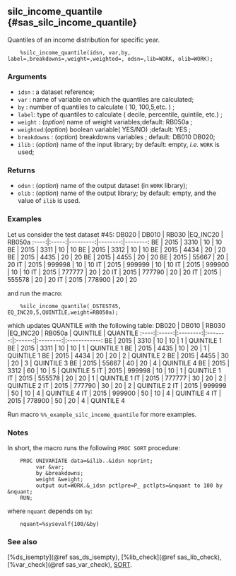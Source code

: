 ## silc_income_quantile {#sas_silc_income_quantile}
Quantiles of an income distribution for specific year.

~~~sas
	%silc_income_quantile(idsn, var,by, label=,breakdowns=,weight=,weighted=, odsn=,lib=WORK, olib=WORK);
~~~
		   				
### Arguments
* `idsn` : a dataset reference;
* `var`  :  name of variable on which the quantiles are calculated;
* `by`   :  number of quantiles to calculate ( 10, 100,5,etc. ) ;
* `label`:  type  of quantiles to calculate  ( decile, percentile, quintile, etc.) ;
* `weight` : (_option_) name  of weight variables;default: RB050a ;
* `weighted`:(_option_) boolean variable( YES/NO) ;default: YES ; 
* `breakdowns`  : (_option_) breakdowns variables  ; 	default: DB010 DB020;
* `ilib` : (_option_) name of the input library; by default: empty, _i.e._ `WORK` is used;
  
### Returns
* `odsn` : (_option_) name of the output dataset (in `WORK` library);
* `olib` : (_option_) name of the output library; by default: empty, and the value of `ilib` 
	is used.

### Examples
Let us consider the test dataset #45:
DB020 | DB010 |   RB030  |EQ_INC20 | RB050a
:----:|:-----:|---------:|--------:|--------:
 BE   | 2015  |   3310   |   10    |   10 
 BE   | 2015  |   3311   |   10    |   10 
 BE   | 2015  |   3312   |   10    |   10 
 BE   | 2015  |   4434   |   20	   |   20 
 BE   | 2015  |   4435   |   20	   |   20 
 BE   | 2015  |   4455   |   20	   |   20 
 BE   | 2015  |   55667  |   20	   |   20 
 IT   | 2015  |  999998  |   10	   |   10 
 IT   | 2015  |  999999  |   10	   |   10 
 IT   | 2015  |  999900  |   10	   |   10 
 IT   | 2015  |  777777  |   20	   |   20 
 IT   | 2015  |  777790  |   20	   |   20 
 IT   | 2015  |  555578  |   20	   |   20 
 IT   | 2015  |  778900  |   20	   |   20 

and run the macro:
	
~~~sas
	%silc_income_quantile(_DSTEST45, EQ_INC20,5,QUINTILE,weight=RB050a);
~~~
which updates QUANTILE with the following table:
DB020 | DB010 |   RB030  |EQ_INC20 | RB050a | QUINTILE |    QUANTILE
:----:|:-----:|:--------:|:-------:|:------:|:--------:|:------------:
  BE  |	2015  |	  3310	 |   10	   |  10	|     1    |  QUINTILE  1
  BE  |	2015  |	  3311	 |   10	   |  10	|     1    |  QUINTILE  1
  BE  |	2015  |	  4435	 |   10	   |  20	| 	  1    |  QUINTILE  1
  BE  |	2015  |	  4434	 |   20	   |  20	|     2    |  QUINTILE  2
  BE  |	2015  |	  4455	 |   30	   |  20    |     3    |  QUINTILE  3
  BE  |	2015  |	 55667	 |   40	   |  20    | 	  4    |  QUINTILE  4
  BE  |	2015  |	  3312	 |   60	   |  10    |	  5    |  QUINTILE  5
  IT  |	2015  |	999998	 |   10	   |  10    |	  1    |  QUINTILE  1  
  IT  |	2015  |	555578	 |   20	   |  20	|     1    |  QUINTILE  1
  IT  |	2015  |	777777	 |   30	   |  20	|     2    |  QUINTILE  2
  IT  |	2015  |	777790	 |   30	   |  20    |     2    |  QUINTILE  2
  IT  |	2015  |	999999	 |   50	   |  10	|     4    |  QUINTILE  4
  IT  |	2015  |	999900	 |   50	   |  10	|     4    |  QUINTILE  4
  IT  |	2015  |	778900	 |   50	   |  20	|     4    |  QUINTILE  4
 
Run macro `%%_example_silc_income_quantile` for more examples.

### Notes
In short, the macro runs the following `PROC SORT` procedure:

~~~sas
	PROC UNIVARIATE data=&ilib..&idsn noprint;
	     var &var;
		 by &breakdowns;
		 weight &weight; 
	     output out=WORK.&_idsn pctlpre=P_ pctlpts=&nquant to 100 by &nquant;
	RUN; 
~~~
where `nquant` depends on `by`:

~~~sas
	nquant=%sysevalf(100/&by)
~~~

### See also
[%ds_isempty](@ref sas_ds_isempty), [%lib_check](@ref sas_lib_check), [%var_check](@ref sas_var_check),
[SORT](http://support.sas.com/documentation/cdl/en/proc/61895/HTML/default/viewer.htm#a000057941.htm).
